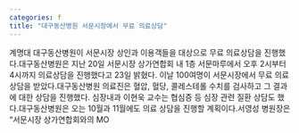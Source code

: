 ```yaml
---
categories: f
title: "대구동산병원 서문시장에서 무료 의료상담"
---
```

계명대 대구동산병원이 서문시장 상인과 이용객들을 대상으로 무료 의료상담을 진행했다.대구동산병원은 지난 20일 서문시장 상가연합회 내 1층 서문마루에서 오후 2시부터 4시까지 의료상담을 진행했다고 23일 밝혔다. 이날 100여명이 서문시장에서 무료 의료상담을 받았다.대구동산병원 의료진은 혈압, 혈당, 콜레스테롤 수치를 검사하고 그 결과에 대한 상담을 진행했다. 심장내과 이현욱 교수는 협심증 등 심장 관련 질환 상담도 했다.대구동산병원은 오는 10월과 11월에도 의료 상담을 진행할 계획이다.서영성 병원장은 “서문시장 상가연합회와의 MO